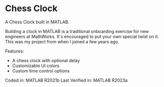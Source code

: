 # Chess Clock
 A Chess Clock built in MATLAB.

 Building a clock in MATLAB is a traditional onboarding exercise for new engineers at MathWorks. It's encouraged to put your own special twist on it. This was my project from when I joined a few years ago.

Features:
- A chess clock with optional delay
- Customizable UI colors
- Custom time control options

Coded in: MATLAB R2021b
Last Verified in: MATLAB R2023a
